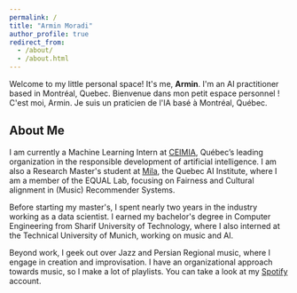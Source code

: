 ```yaml
---
permalink: /
title: "Armin Moradi"
author_profile: true
redirect_from: 
  - /about/
  - /about.html
---
```


Welcome to my little personal space! It's me, **Armin**. I'm an AI practitioner based in Montréal, Quebec.
Bienvenue dans mon petit espace personnel ! C'est moi, Armin. Je suis un praticien de l'IA basé à Montréal, Québec.

## About Me

I am currently a Machine Learning Intern at [CEIMIA](https://www.ceimia.org/), Québec’s leading organization in the responsible development of artificial intelligence. I am also a Research Master's student at [Mila](https://mila.quebec/en/), the Quebec AI Institute, where I am a member of the EQUAL Lab, focusing on Fairness and Cultural alignment in (Music) Recommender Systems.

Before starting my master's, I spent nearly two years in the industry working as a data scientist. I earned my bachelor's degree in Computer Engineering from Sharif University of Technology, where I also interned at the Technical University of Munich, working on music and AI.

Beyond work, I geek out over Jazz and Persian Regional music, where I engage in creation and improvisation. I have an organizational approach towards music, so I make a lot of playlists. You can take a look at my [Spotify](https://open.spotify.com/user/s9og1jb7snat4upiudp5lml45?si=29f6d1893aa6415b) account. 
